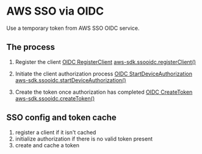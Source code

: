 # AWS SSO via OIDC

Use a temporary token from AWS SSO OIDC service.

## The process

1) Register the client
[OIDC RegisterClient](https://docs.aws.amazon.com/singlesignon/latest/OIDCAPIReference/API_RegisterClient.html)
[aws-sdk.ssooidc.registerClient()](https://docs.aws.amazon.com/AWSJavaScriptSDK/latest/AWS/SSOOIDC.html#registerClient-property)

2) Initiate the client authorization process
[OIDC StartDeviceAuthorization](https://docs.aws.amazon.com/singlesignon/latest/OIDCAPIReference/API_StartDeviceAuthorization.html)
[aws-sdk.ssooidc.startDeviceAuthorization()](https://docs.aws.amazon.com/AWSJavaScriptSDK/latest/AWS/SSOOIDC.html#startDeviceAuthorization-property)

3) Create the token once authorization has completed
[OIDC CreateToken](https://docs.aws.amazon.com/singlesignon/latest/OIDCAPIReference/API_CreateToken.html)
[aws-sdk.ssooidc.createToken()](https://docs.aws.amazon.com/AWSJavaScriptSDK/latest/AWS/SSOOIDC.html#createToken-property)

## SSO config and token cache

1. register a client if it isn't cached
2. initialize authorization if there is no valid token present
3. create and cache a token

